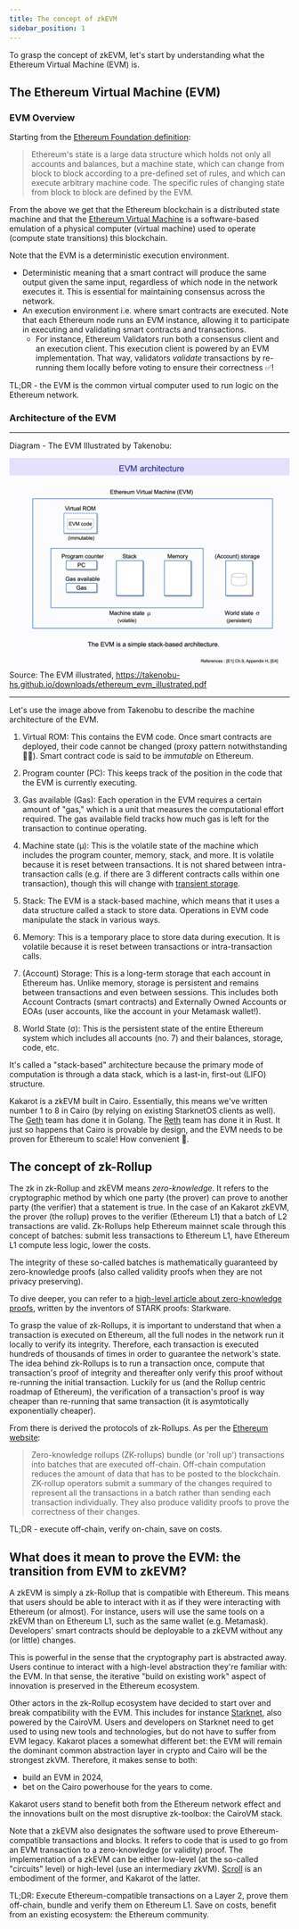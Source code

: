 ```yaml
---
title: The concept of zkEVM
sidebar_position: 1
---
```


To grasp the concept of zkEVM, let's start by understanding what the Ethereum Virtual Machine (EVM) is.

## The Ethereum Virtual Machine (EVM)

### EVM Overview

Starting from the [Ethereum Foundation definition](https://ethereum.org/developers/docs/evm#from-ledger-to-state-machine):

> Ethereum's state is a large data structure which holds not only all accounts and balances, but a machine state, which can change from block to block according to a pre-defined set of rules, and which can execute arbitrary machine code. The specific rules of changing state from block to block are defined by the EVM.

From the above we get that the Ethereum blockchain is a distributed state machine and that the [Ethereum Virtual Machine](https://ethereum.org/developers/docs/evm) is a software-based emulation of a physical computer (virtual machine) used to operate (compute state transitions) this blockchain.

Note that the EVM is a deterministic execution environment.

- Deterministic meaning that a smart contract will produce the same output given the same input, regardless of which node in the network executes it. This is essential for maintaining consensus across the network.
- An execution environment i.e. where smart contracts are executed. Note that each Ethereum node runs an EVM instance, allowing it to participate in executing and validating smart contracts and transactions.
  - For instance, Ethereum Validators run both a consensus client and an execution client. This execution client is powered by an EVM implementation. That way, validators _validate_ transactions by re-running them locally before voting to ensure their correctness ✅!

TL;DR - the EVM is the common virtual computer used to run logic on the Ethereum network.

### Architecture of the EVM

---

Diagram - The EVM Illustrated by Takenobu:

![The EVM illustrated by Takenobu](../../static/diagrams/evm_takenobu.png)
Source: The EVM illustrated, https://takenobu-hs.github.io/downloads/ethereum_evm_illustrated.pdf

---

Let's use the image above from Takenobu to describe the machine architecture of the EVM.

1. Virtual ROM: This contains the EVM code. Once smart contracts are deployed, their code cannot be changed (proxy pattern notwithstanding 🧑‍🔬). Smart contract code is said to be _immutable_ on Ethereum.

2. Program counter (PC): This keeps track of the position in the code that the EVM is currently executing.

3. Gas available (Gas): Each operation in the EVM requires a certain amount of "gas," which is a unit that measures the computational effort required. The gas available field tracks how much gas is left for the transaction to continue operating.

4. Machine state (µ): This is the volatile state of the machine which includes the program counter, memory, stack, and more. It is volatile because it is reset between transactions. It is not shared between intra-transaction calls (e.g. if there are 3 different contracts calls within one transaction), though this will change with [transient storage](https://eips.ethereum.org/EIPS/eip-1153).

5. Stack: The EVM is a stack-based machine, which means that it uses a data structure called a stack to store data. Operations in EVM code manipulate the stack in various ways.

6. Memory: This is a temporary place to store data during execution. It is volatile because it is reset between transactions or intra-transaction calls.

7. (Account) Storage: This is a long-term storage that each account in Ethereum has. Unlike memory, storage is persistent and remains between transactions and even between sessions. This includes both Account Contracts (smart contracts) and Externally Owned Accounts or EOAs (user accounts, like the account in your Metamask wallet!).

8. World State (σ): This is the persistent state of the entire Ethereum system which includes all accounts (no. 7) and their balances, storage, code, etc.

It's called a "stack-based" architecture because the primary mode of computation is through a data stack, which is a last-in, first-out (LIFO) structure.

Kakarot is a zkEVM built in Cairo. Essentially, this means we've written number 1 to 8 in Cairo (by relying on existing StarknetOS clients as well). The [Geth](https://geth.ethereum.org/) team has done it in Golang. The [Reth](https://github.com/paradigmxyz/reth) team has done it in Rust. It just so happens that Cairo is provable by design, and the EVM needs to be proven for Ethereum to scale! How convenient 🥕.

## The concept of zk-Rollup

The zk in zk-Rollup and zkEVM means _zero-knowledge_. It refers to the cryptographic method by which one party (the prover) can prove to another party (the verifier) that a statement is true. In the case of an Kakarot zkEVM, the prover (the rollup) proves to the verifier (Ethereum L1) that a batch of L2 transactions are valid. Zk-Rollups help Ethereum mainnet scale through this concept of batches: submit less transactions to Ethereum L1, have Ethereum L1 compute less logic, lower the costs.

The integrity of these so-called batches is mathematically guaranteed by zero-knowledge proofs (also called validity proofs when they are not privacy preserving).

To dive deeper, you can refer to a [high-level article about zero-knowledge proofs](https://medium.com/starkware/stark-math-the-journey-begins-51bd2b063c71), written by the inventors of STARK proofs: Starkware.

To grasp the value of zk-Rollups, it is important to understand that when a transaction is executed on Ethereum, all the full nodes in the network run it locally to verify its integrity. Therefore, each transaction is executed hundreds of thousands of times in order to guarantee the network's state. The idea behind zk-Rollups is to run a transaction once, compute that transaction's proof of integrity and thereafter only verify this proof without re-running the initial transaction. Luckily for us (and the Rollup centric roadmap of Ethereum), the verification of a transaction's proof is way cheaper than re-running that same transaction (it is asymtotically exponentially cheaper).

From there is derived the protocols of zk-Rollups. As per the [Ethereum website](https://ethereum.org/developers/docs/scaling/zk-rollups#what-are-zk-rollups):

> Zero-knowledge rollups (ZK-rollups) bundle (or 'roll up') transactions into batches that are executed off-chain. Off-chain computation reduces the amount of data that has to be posted to the blockchain. ZK-rollup operators submit a summary of the changes required to represent all the transactions in a batch rather than sending each transaction individually. They also produce validity proofs to prove the correctness of their changes.

TL;DR - execute off-chain, verify on-chain, save on costs.

## What does it mean to prove the EVM: the transition from EVM to zkEVM?

A zkEVM is simply a zk-Rollup that is compatible with Ethereum. This means that users should be able to interact with it as if they were interacting with Ethereum (or almost). For instance, users will use the same tools on a zkEVM than on Ethereum L1, such as the same wallet (e.g. Metamask). Developers' smart contracts should be deployable to a zkEVM without any (or little) changes.

This is powerful in the sense that the cryptography part is abstracted away. Users continue to interact with a high-level abstraction they're familiar with: the EVM. In that sense, the iterative "build on existing work" aspect of innovation is preserved in the Ethereum ecosystem.

Other actors in the zk-Rollup ecosystem have decided to start over and break compatibility with the EVM. This includes for instance [Starknet](https://www.starknet.io/en), also powered by the CairoVM. Users and developers on Starknet need to get used to using new tools and technologies, but do not have to suffer from EVM legacy. Kakarot places a somewhat different bet: the EVM will remain the dominant common abstraction layer in crypto and Cairo will be the strongest zkVM. Therefore, it makes sense to both:

- build an EVM in 2024,
- bet on the Cairo powerhouse for the years to come.

Kakarot users stand to benefit both from the Ethereum network effect and the innovations built on the most disruptive zk-toolbox: the CairoVM stack.

Note that a zkEVM also designates the software used to prove Ethereum-compatible transactions and blocks. It refers to code that is used to go from an EVM transaction to a zero-knowledge (or validity) proof. The implementation of a zkEVM can be either low-level (at the so-called "circuits" level) or high-level (use an intermediary zkVM). [Scroll](https://scroll.io/) is an embodiment of the former, and Kakarot of the latter.

TL;DR: Execute Ethereum-compatible transactions on a Layer 2, prove them off-chain, bundle and verify them on Ethereum L1. Save on costs, benefit from an existing ecosystem: the Ethereum community.

